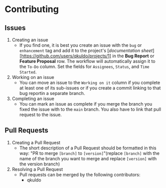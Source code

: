 # Contributing
## Issues
1. Creating an issue
   - If you find one, it is best you create an issue with the `bug` or `enhancement` tag and add it to the project's [_documentation sheet_][https://github.com/users/qkuldo/projects/1] in the **Bug Report** or **Feature Proposal** row. The workflow will automatically assign it to the `To-Do` column. Set the fields for `Assignees`, `Status`, and `Time Started`.
2. Working on an issue
   - You can move an issue to the `Working on it` column if you complete at least one of its sub-issues or if you create a commit linking to that bug reportin a separate branch.
3. Completing an issue
   - You can mark an issue as complete if you merge the branch you fixed the issue with to the `main` branch. You also have to link that pull request to the issue.
## Pull Requests
1. Creating a Pull Request
   - The short description of a Pull Request should be formatted in this way:
     "PR to merge `[branch]` to `[version]`"(replace `[branch]` with the name of the branch you want to merge and replace `[version]` with the version branch)
2. Resolving a Pull Request
   - Pull requests can be merged by the following contributors:
      - qkuldo